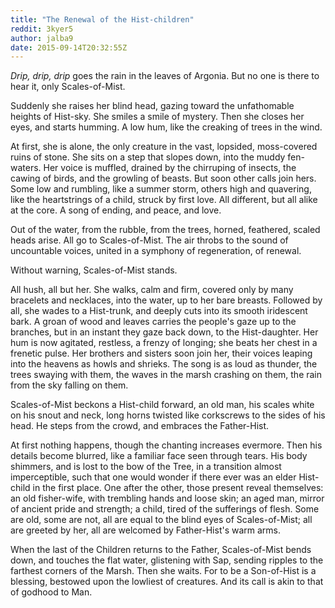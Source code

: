 ```yaml
---
title: "The Renewal of the Hist-children"
reddit: 3kyer5
author: jalba9
date: 2015-09-14T20:32:55Z
---
```


*Drip, drip, drip* goes the rain in the leaves of Argonia. But no one is there to hear it, only Scales-of-Mist. 

Suddenly she raises her blind head, gazing toward the unfathomable heights of Hist-sky. She smiles a  smile of mystery. Then she closes her eyes, and starts humming. A low hum, like the creaking of trees in the wind. 

At first, she is alone, the only creature in the vast, lopsided, moss-covered ruins of stone. She sits on a step that slopes down, into the muddy fen-waters. Her voice is muffled, drained by the chirruping of insects, the cawing of birds, and the growling of beasts. But soon other calls join hers. Some low and rumbling, like a summer storm, others high and quavering, like the heartstrings of a child, struck by first love. All different, but all alike at the core. A song of ending, and peace, and love. 

Out of the water, from the rubble, from the trees, horned, feathered, scaled heads arise. All go to Scales-of-Mist. The air throbs to the sound of uncountable voices, united in a symphony of regeneration, of renewal. 

Without warning, Scales-of-Mist stands.

All hush, all but her. She walks, calm and firm, covered only by many bracelets and necklaces, into the water, up to her bare breasts. Followed by all, she wades to a Hist-trunk, and deeply cuts into its smooth iridescent bark. A groan of wood and leaves carries the people's gaze up to the branches, but in an instant they gaze back down, to the Hist-daughter. Her hum is now agitated, restless, a frenzy of longing; she beats her chest in a frenetic pulse. Her brothers and sisters soon join her, their voices leaping into the heavens as howls and shrieks. The song is as loud as thunder, the trees swaying with them, the waves in the marsh crashing on them, the rain from the sky falling on them. 

Scales-of-Mist beckons a Hist-child forward, an old man, his scales white on his snout and neck, long horns twisted like corkscrews to the sides of his head. He steps from the crowd, and embraces the Father-Hist. 

At first nothing happens, though the chanting increases evermore. Then his details become blurred, like a familiar face seen through tears. His body shimmers, and is lost to the bow of the Tree,  in a transition almost imperceptible, such that one would wonder if there ever was an elder Hist-child in the first place. One after the other, those present reveal themselves: an old fisher-wife, with trembling hands and loose skin; an aged man, mirror of ancient pride and strength; a child, tired of the sufferings of flesh. Some are old, some are not, all are equal to the blind eyes of Scales-of-Mist; all are greeted by her, all are welcomed by Father-Hist's warm arms.

When the last of the Children returns to the Father, Scales-of-Mist bends down, and touches the flat water, glistening with Sap, sending ripples to the farthest corners of the Marsh. Then she waits. For to be a Son-of-Hist is a blessing, bestowed upon the lowliest of creatures. And its call is akin to that of godhood to Man.
